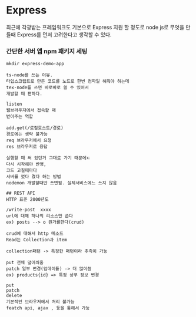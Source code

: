 # Express

최근에 각광받는 프레임워크도 기본으로 Express 지원 할 정도로 
node js로 무엇을 만들때 Express를 먼저 고려한다고 생각할 수 있다.

### 간단한 서버 앱 npm 패키지 세팅
````text
mkdir express-demo-app

ts-node를 쓰는 이유.
타입스크립트로 만든 코드를 노드로 한번 컴파일 해줘야 하는데
tex-node를 쓰면 바로바로 쓸 수 있어서
개발할 때 편하다.

listen
웹브라우저에서 접속할 때 
벋아주는 역할

add.get(/로컬호스트/경로)
경로에는 생략 불가능
req 브라우저에서 요청
res 브라우저로 응답

실행할 때 써 있던거 그대로 가기 때문에ㄷ
다시 시작해야 반영,
코드 고칠때마다
서버를 껐다 켰다 하는 방법
nodemon 개발할때만 쓰면됨. 실제서비스에느 쓰지 않음

## REST API 
HTTP 표준 2000년도

/write-post  xxxx
url에 대해 하나의 리소스만 쓴다
ex) posts --> o 뭔가를한다(crud)

crud에 대해서 http 메소드
Read는 Collection과 item

collection패턴 -> 특정한 패턴이라 추측이 가능

put 전체 덮어씌움
patch 일부 변경(업데이틑) -> 더 많이씀
ex) products{id} => 특정 상푸 정보 변경

put  
patch 
delete 
기본적인 브라우저에서 처리 불가능
featch api, ajax , 등을 통해서 가능

 
